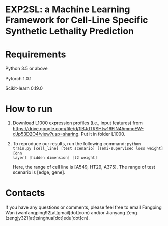 # EXP2SL: a Machine Learning Framework for Cell-Line Specific Synthetic Lethality Prediction

# Requirements
Python 3.5 or above

Pytorch 1.0.1

Scikit-learn 0.19.0

# How to run
1. Download L1000 expression profiles (i.e., input features) from https://drive.google.com/file/d/1lBJdTRSHtw16FIN45mmoEW-dJp53D2O4/view?usp=sharing. Put it in folder L1000.
2. To reproduce our results, run the following command:
   <code>python train.py [cell_line] [test scenario] [semi-supervised loss weight] [dnn layer] [hidden dimension] [l2 weight]</code>
   
   Here, the range of cell line is [A549, HT29, A375]. The range of test scenario is [edge, gene].
# Contacts
If you have any questions or comments, please feel free to email Fangping Wan (wanfangping92[at]gmail[dot]com) and/or Jianyang Zeng (zengjy321[at]tsinghua[dot]edu[dot]cn).
